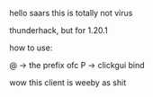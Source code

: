 hello saars this is totally not virus

thunderhack, but for 1.20.1


how to use:

@ -> the prefix ofc
P -> clickgui bind


wow this client is weeby as shit

